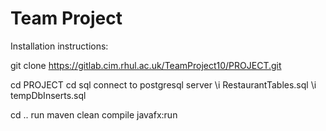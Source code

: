 # Team Project

Installation instructions:

git clone https://gitlab.cim.rhul.ac.uk/TeamProject10/PROJECT.git

cd PROJECT
cd sql
connect to postgresql server
\i RestaurantTables.sql
\i tempDbInserts.sql

cd ..
run maven clean compile javafx:run
